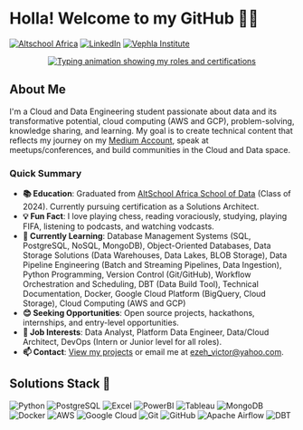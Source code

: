 # Holla! Welcome to my GitHub 👋🏿

[![Altschool Africa](https://img.shields.io/badge/Altschool_Africa-Visit-9B59B6?style=for-the-badge&labelColor=blue)](https://altschoolafrica.com/)
[![LinkedIn](https://img.shields.io/badge/LinkedIn-Connect-0077B5?style=for-the-badge&logo=linkedin&logoColor=white)](https://www.linkedin.com/in/victorcezeh/)
[![Vephla Institute](https://img.shields.io/badge/Vephla_Institute-Visit-9B59B6?style=for-the-badge&labelColor=black&logo=data:image/png;base64,iVBORw0KGgoAAAANSUhEUgAAABgAAAAYCAQAAABKfvVzAAAAqklEQVR42mJ0L1+KOioi1BXAlP1Ioa5Q0FQSrXpE0TCaMyFbndLDFtMybNvz4i9D0xPhuuoF1DYAFDIZ5QYwZnLWfATpyHoKU6BcBXI8QwAahDwE8keEB2FzAvxRQk8T8K8GPwQ9A2iBN/BMmZpQlwC7DPAbG5hiaGG4BrM4tgA/ApGBlVQK8A7yBctjl+h/8AAAAASUVORK5CYII=)](https://vephlainstitute.com/)

<p align="center">
  <a href="https://github.com/DenverCoder1/readme-typing-svg">
    <img src="https://readme-typing-svg.herokuapp.com?lines=⚙️+Data+Engineering+Student+⚙️;☁️+Cloud+Computing+Enthusiast+☁️;&center=true&width=500&height=50" alt="Typing animation showing my roles and certifications">
  </a>
</p>

## About Me

I'm a Cloud and Data Engineering student passionate about data and its transformative potential, cloud computing (AWS and GCP), problem-solving, knowledge sharing, and learning. My goal is to create technical content that reflects my journey on my [Medium Account](https://medium.com/@victorcezeh), speak at meetups/conferences, and build communities in the Cloud and Data space.

### Quick Summary 

- **📚 Education**: Graduated from [AltSchool Africa School of Data](https://data.altschoolafrica.com/) (Class of 2024). Currently pursuing certification as a Solutions Architect.
- **💡 Fun Fact**: I love playing chess, reading voraciously, studying, playing FIFA, listening to podcasts, and watching vodcasts.
- **🌱 Currently Learning**: Database Management Systems (SQL, PostgreSQL, NoSQL, MongoDB), Object-Oriented Databases, Data Storage Solutions (Data Warehouses, Data Lakes, BLOB Storage), Data Pipeline Engineering (Batch and Streaming Pipelines, Data Ingestion), Python Programming, Version Control (Git/GitHub), Workflow Orchestration and Scheduling, DBT (Data Build Tool), Technical Documentation, Docker, Google Cloud Platform (BigQuery, Cloud Storage), Cloud Computing (AWS and GCP)
- **😊 Seeking Opportunities**: Open source projects, hackathons, internships, and entry-level opportunities.
- **💼 Job Interests**: Data Analyst, Platform Data Engineer, Data/Cloud Architect, DevOps (Intern or Junior level for all roles).
- **📫 Contact**: [View my projects](https://github.com/victorcezeh?tab=repositories) or email me at ezeh_victor@yahoo.com.

## Solutions Stack 🤖

![Python](https://img.shields.io/badge/Python-3776AB?style=for-the-badge&logo=python&logoColor=white)
![PostgreSQL](https://img.shields.io/badge/PostgreSQL-336791?style=for-the-badge&logo=postgresql&logoColor=white)
![Excel](https://img.shields.io/badge/Excel-217346?style=for-the-badge&logo=microsoft-excel&logoColor=white)
![PowerBI](https://img.shields.io/badge/PowerBI-F2C811?style=for-the-badge&logo=powerbi&logoColor=black)
![Tableau](https://img.shields.io/badge/Tableau-E97627?style=for-the-badge&logo=tableau&logoColor=white)
![MongoDB](https://img.shields.io/badge/MongoDB-47A248?style=for-the-badge&logo=mongodb&logoColor=white)
![Docker](https://img.shields.io/badge/docker-%230db7ed.svg?style=for-the-badge&logo=docker&logoColor=white)
![AWS](https://img.shields.io/badge/AWS-232F3E?style=for-the-badge&logo=amazon-aws&logoColor=white)
![Google Cloud](https://img.shields.io/badge/Google_Cloud-4285F4?style=for-the-badge&logo=google-cloud&logoColor=white)
![Git](https://img.shields.io/badge/Git-F05032?style=for-the-badge&logo=git&logoColor=white)
![GitHub](https://img.shields.io/badge/GitHub-181717?style=for-the-badge&logo=github&logoColor=white)
![Apache Airflow](https://img.shields.io/badge/Apache_Airflow-017CEE?style=for-the-badge&logo=apache-airflow&logoColor=white)
![DBT](https://img.shields.io/badge/DBT-F2C811?style=for-the-badge&logo=dbt&logoColor=black)
